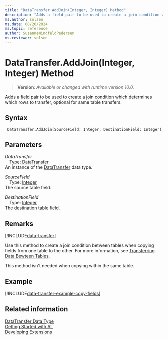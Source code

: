 ```yaml
---
title: "DataTransfer.AddJoin(Integer, Integer) Method"
description: "Adds a field pair to be used to create a join condition which determines which rows to transfer, optional for same table transfers."
ms.author: solsen
ms.date: 08/26/2024
ms.topic: reference
author: SusanneWindfeldPedersen
ms.reviewer: solsen
---
```

[//]: # (START>DO_NOT_EDIT)
[//]: # (IMPORTANT:Do not edit any of the content between here and the END>DO_NOT_EDIT.)
[//]: # (Any modifications should be made in the .xml files in the ModernDev repo.)
# DataTransfer.AddJoin(Integer, Integer) Method
> **Version**: _Available or changed with runtime version 10.0._

Adds a field pair to be used to create a join condition which determines which rows to transfer, optional for same table transfers.


## Syntax
```AL
 DataTransfer.AddJoin(SourceField: Integer, DestinationField: Integer)
```
## Parameters
*DataTransfer*  
&emsp;Type: [DataTransfer](datatransfer-data-type.md)  
An instance of the [DataTransfer](datatransfer-data-type.md) data type.  

*SourceField*  
&emsp;Type: [Integer](../integer/integer-data-type.md)  
The source table field.  

*DestinationField*  
&emsp;Type: [Integer](../integer/integer-data-type.md)  
The destination table field.  



[//]: # (IMPORTANT: END>DO_NOT_EDIT)

## Remarks

[!INCLUDE[data-transfer](../../../developer/includes/data-transfer.md)]

Use this method to create a join condition between tables when copying fields from one table to the other. For more information, see [Transferring Data Bewteen Tables](../../../developer/devenv-data-transfer.md).

This method isn't needed when copying within the same table.

## Example

[!INCLUDE[data-transfer-example-copy-fields](../../../developer/includes/data-transfer-example-copy-fields.md)]

## Related information
[DataTransfer Data Type](datatransfer-data-type.md)  
[Getting Started with AL](../../devenv-get-started.md)  
[Developing Extensions](../../devenv-dev-overview.md)
